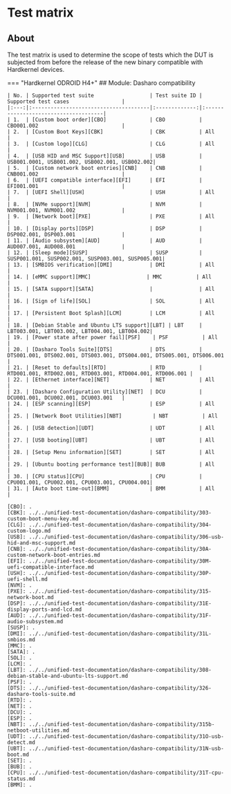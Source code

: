 # Test matrix

## About

The test matrix is used to determine the scope of tests which the DUT is
subjected from before the release of the new binary compatible with
Hardkernel devices.

=== "Hardkernel ODROID H4+"
    ## Module: Dasharo compatibility

    | No. | Supported test suite                  | Test suite ID | Supported test cases                 |
    |:---:|:--------------------------------------|:-------------:|:-------------------------------------|
    | 1.  | [Custom boot order][CBO]              | CBO           | CBO001.002                           |
    | 2.  | [Custom Boot Keys][CBK]               | CBK           | All                                  |
    | 3.  | [Custom logo][CLG]                    | CLG           | All                                  |
    | 4.  | [USB HID and MSC Support][USB]        | USB           | USB001.0001, USB001.002, USB002.001, USB002.002|
    | 5.  | [Custom network boot entries][CNB]    | CNB           | CNB001.002                           |
    | 6.  | [UEFI compatible interface][EFI]      | EFI           | EFI001.001                           |
    | 7.  | [UEFI Shell][USH]                     | USH           | All                                  |
    | 8.  | [NVMe support][NVM]                   | NVM           | NVM001.001, NVM001.002               |
    | 9.  | [Network boot][PXE]                   | PXE           | All                                  |
    | 10. | [Display ports][DSP]                  | DSP           | DSP002.001, DSP003.001               |
    | 11. | [Audio subsystem][AUD]                | AUD           | AUD007.001, AUD008.001               |
    | 12. | [Sleep mode][SUSP]                    | SUSP          | SUSP001.001, SUSP002.001, SUSP003.001, SUSP005.001|
    | 13. | [SMBIOS verification][DMI]            | DMI           | All                                  |
    | 14. | [eMMC support][MMC]                  | MMC           | All                                  |
    | 15. | [SATA support][SATA]                  |               | All                                  |
    | 16. | [Sign of life][SOL]                   | SOL           | All                                  |
    | 17. | [Persistent Boot Splash][LCM]         | LCM           | All                                  |
    | 18. | [Debian Stable and Ubuntu LTS support][LBT] | LBT     | LBT003.001, LBT003.002, LBT004.001, LBT004.002|
    | 19. | [Power state after power fail][PSF]    | PSF           | All                                  |
    | 20. | [Dasharo Tools Suite][DTS]            | DTS           | DTS001.001, DTS002.001, DTS003.001, DTS004.001, DTS005.001, DTS006.001 |
    | 21. | [Reset to defaults][RTD]              | RTD           | RTD001.001, RTD002.001, RTD003.001, RTD004.001, RTD006.001 |
    | 22. | [Ethernet interface][NET]             | NET           | All                                  |
    | 23. | [Dasharo Configuration Utility][NET]  | DCU           | DCU001.001, DCU002.001, DCU003.001   |
    | 24. | [ESP scanning][ESP]                   | ESP           | All                                  |
    | 25. | [Network Boot Utilities][NBT]          | NBT           | All                                  |
    | 26. | [USB detection][UDT]                  | UDT           | All                                  |
    | 27. | [USB booting][UBT]                    | UBT           | All                                  |
    | 28. | [Setup Menu information][SET]         | SET           | All                                  |
    | 29. | [Ubuntu booting performance test][BUB]| BUB           | All                                  |
    | 30. | [CPU status][CPU]                     | CPU           | CPU001.001, CPU002.001, CPU003.001, CPU004.001|
    | 31. | [Auto boot time-out][BMM]             | BMM           | All                                  |

    [CBO]: .
    [CBK]: ../../unified-test-documentation/dasharo-compatibility/303-custom-boot-menu-key.md
    [CLG]: ../../unified-test-documentation/dasharo-compatibility/304-custom-logo.md
    [USB]: ../../unified-test-documentation/dasharo-compatibility/306-usb-hid-and-msc-support.md
    [CNB]: ../../unified-test-documentation/dasharo-compatibility/30A-custom-network-boot-entries.md
    [EFI]: ../../unified-test-documentation/dasharo-compatibility/30M-uefi-compatible-interface.md
    [USH]: ../../unified-test-documentation/dasharo-compatibility/30P-uefi-shell.md
    [NVM]: .
    [PXE]: ../../unified-test-documentation/dasharo-compatibility/315-network-boot.md
    [DSP]: ../../unified-test-documentation/dasharo-compatibility/31E-display-ports-and-lcd.md
    [AUD]: ../../unified-test-documentation/dasharo-compatibility/31F-audio-subsystem.md
    [SUSP]: .
    [DMI]: ../../unified-test-documentation/dasharo-compatibility/31L-smbios.md
    [MMC]: .
    [SATA]: .
    [SOL]: .
    [LCM]: .
    [LBT]: ../../unified-test-documentation/dasharo-compatibility/308-debian-stable-and-ubuntu-lts-support.md
    [PSF]: .
    [DTS]: ../../unified-test-documentation/dasharo-compatibility/326-dasharo-tools-suite.md
    [RTD]: .
    [NET]: .
    [DCU]: .
    [ESP]: .
    [NBT]: ../../unified-test-documentation/dasharo-compatibility/315b-netboot-utilities.md
    [UDT]: ../../unified-test-documentation/dasharo-compatibility/31O-usb-detect.md
    [UBT]: ../../unified-test-documentation/dasharo-compatibility/31N-usb-boot.md
    [SET]: .
    [BUB]: .
    [CPU]: ../../unified-test-documentation/dasharo-compatibility/31T-cpu-status.md
    [BMM]: .

<!--
    ## Module: Dasharo security

    | No. | Supported test suite                  | Test suite ID | Supported test cases                 |
    |:----|:--------------------------------------|:-------------:|:-------------------------------------|
    | 1.  | [Secure Boot support][SBO]            | SBO           | All                                  |
    | 2.  | [BIOS lock support][BLS]              | BLS           | All                                  |
    | 3.  | [SMM BIOS write protection][SMM]      | SMM           | All                                  |
    | 4.  | [UEFI Setup password][PSW]            | PSW           | All                                  |
    | 5.  | [Network stack enable/disable][NBA]   | NBA           | All                                  |
    | 6.  | [USB stack enable/disable][USS]       | USS           | All                                  |

    [SBO]: ../../unified-test-documentation/dasharo-security/206-secure-boot.md
    [BLS]: ../../unified-test-documentation/dasharo-security/20J-bios-lock-support.md
    [SMM]: ../../unified-test-documentation/dasharo-security/20O-SMM-bios-write-protection.md
    [PSW]: ../../unified-test-documentation/dasharo-security/20R-uefi-setup-password.md
    [NBA]: ../../unified-test-documentation/dasharo-security/20T-network-boot.md
    [USS]: ../../unified-test-documentation/dasharo-security/20S-usb-stack.md

    ## Module: Dasharo performance

    | No. | Supported test suite                  | Test suite ID | Supported test cases                 |
    |:----|:--------------------------------------|:-------------:|:-------------------------------------|
    | 1.  | [coreboot bring up time measurement][CBMEM] | CBMEM         | All                            |
    | 2.  | [CPU temperature measure][CPT]        | CPT           | All                                  |
    | 3.  | [CPU frequency measure][CPF]          | CPF           | Without CPU003.XXX and CPU005.XXX    |
    | 4.  | [Platform stability][STB]             | STB           | All                                  |

    [CBMEM]: ../../unified-test-documentation/dasharo-performance/400-coreboot-boot-measure.md
    [CPT]: ../../unified-test-documentation/dasharo-performance/401-cpu-temperature.md
    [CPF]: ../../unified-test-documentation/dasharo-performance/402-cpu-frequency.md
    [STB]: ../../unified-test-documentation/dasharo-performance/404-platform-stability.md
    [BUB]: ../../unified-test-documentation/dasharo-performance/407-ubuntu-booting-performance-test.md
    [BDE]: ../../unified-test-documentation/dasharo-performance/408-debian-booting-performance-test.md
-->
